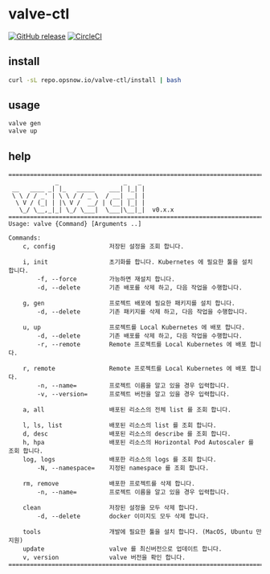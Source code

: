 # valve-ctl

[![GitHub release](https://img.shields.io/github/release/opsnow-tools/valve-ctl.svg)](https://github.com/opsnow-tools/valve-ctl/releases)
[![CircleCI](https://circleci.com/gh/opsnow-tools/valve-ctl.svg?style=svg)](https://circleci.com/gh/opsnow-tools/valve-ctl)

## install

```bash
curl -sL repo.opsnow.io/valve-ctl/install | bash
```

## usage

```bash
valve gen
valve up
```

## help

```text
================================================================================
             _                  _   _
 __   ____ _| |_   _____    ___| |_| |
 \ \ / / _' | \ \ / / _ \  / __| __| |
  \ V / (_| | |\ V /  __/ | (__| |_| |
   \_/ \__,_|_| \_/ \___|  \___|\__|_|  v0.x.x
================================================================================
Usage: valve {Command} [Arguments ..]

Commands:
    c, config               저장된 설정을 조회 합니다.

    i, init                 초기화를 합니다. Kubernetes 에 필요한 툴을 설치 합니다.
        -f, --force         가능하면 재설치 합니다.
        -d, --delete        기존 배포를 삭제 하고, 다음 작업을 수행합니다.

    g, gen                  프로젝트 배포에 필요한 패키지를 설치 합니다.
        -d, --delete        기존 패키지를 삭제 하고, 다음 작업을 수행합니다.

    u, up                   프로젝트를 Local Kubernetes 에 배포 합니다.
        -d, --delete        기존 배포를 삭제 하고, 다음 작업을 수행합니다.
        -r, --remote        Remote 프로젝트를 Local Kubernetes 에 배포 합니다.

    r, remote               Remote 프로젝트를 Local Kubernetes 에 배포 합니다.
        -n, --name=         프로젝트 이름을 알고 있을 경우 입력합니다.
        -v, --version=      프로젝트 버전을 알고 있을 경우 입력합니다.

    a, all                  배포된 리소스의 전체 list 를 조회 합니다.

    l, ls, list             배포된 리소스의 list 를 조회 합니다.
    d, desc                 배포된 리소스의 describe 를 조회 합니다.
    h, hpa                  배포된 리소스의 Horizontal Pod Autoscaler 를 조회 합니다.
    log, logs               배포한 리소스의 logs 를 조회 합니다.
        -N, --namespace=    지정된 namespace 를 조회 합니다.

    rm, remove              배포한 프로젝트를 삭제 합니다.
        -n, --name=         프로젝트 이름을 알고 있을 경우 입력합니다.

    clean                   저장된 설정을 모두 삭제 합니다.
        -d, --delete        docker 이미지도 모두 삭제 합니다.

    tools                   개발에 필요한 툴을 설치 합니다. (MacOS, Ubuntu 만 지원)
    update                  valve 를 최신버전으로 업데이트 합니다.
    v, version              valve 버전을 확인 합니다.
================================================================================
```
